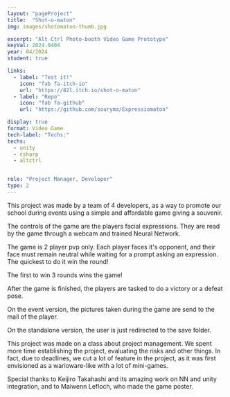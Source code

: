 ```yaml
---
layout: "pageProject"
title:  "Shot-o-maton"
img: images/shotomaton-thumb.jpg

excerpt: "Alt Ctrl Photo-booth Video Game Prototype"
keyVal: 2024.0404
year: 04/2024
student: true

links:
  - label: "Test it!"
    icon: "fab fa-itch-io"
    url: "https://82l.itch.io/shot-o-maton"
  - label: "Repo"
    icon: "fab fa-github"
    url: "https://github.com/souryma/Expressiomaton"

display: true
format: Video Game
tech-label: "Techs:"
techs:
  - unity
  - csharp
  - altctrl


role: "Project Manager, Developer"
type: 2
---
```


This project was made by a team of 4 developers, as a way to promote our school during events using a simple and affordable game giving a souvenir.

The controls of the game are the players facial expressions. They are read by the game through a webcam and trained Neural Network.

The game is 2 player pvp only. Each player faces it's opponent, and their face must remain neutral while waiting for a prompt asking an expression. The quickest to do it win the round!

The first to win 3 rounds wins the game!

After the game is finished, the players are tasked to do a victory or a defeat pose.

On the event version, the pictures taken during the game are send to the mail of the player.

On the standalone version, the user is just redirected to the save folder.


This project was made on a class about project management. We spent more time establishing the project, evaluating the risks and other things.
In fact, due to deadlines, we cut a lot of feature in the project, as it was first envisioned as a warioware-like with a lot of mini-games.

Special thanks to Keijiro Takahashi and its amazing work on NN and unity integration, and to Maiwenn Lefloch, who made the game poster.